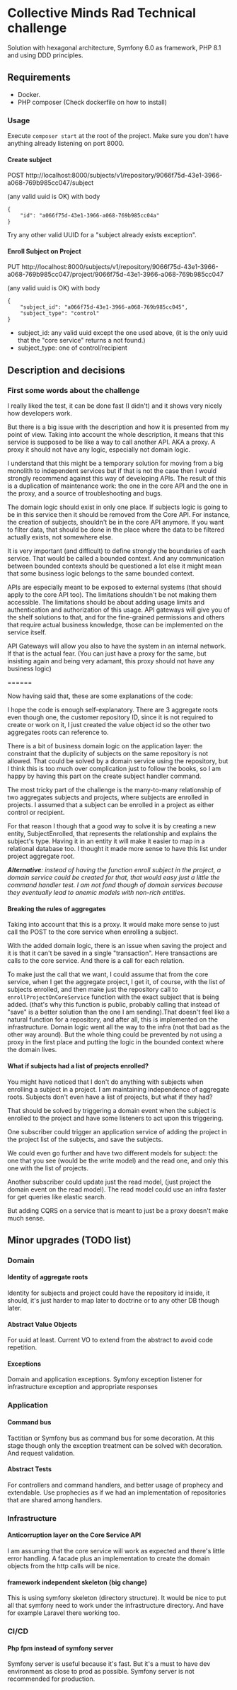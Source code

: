 # Collective Minds Rad Technical challenge

Solution with hexagonal architecture, Symfony 6.0 as framework, PHP 8.1
and using DDD principles.

## Requirements

* Docker.
* PHP composer (Check dockerfile on how to install)


### Usage

Execute `composer start` at the root of the project. Make sure you don't 
have anything already listening on port 8000.

#### Create subject

POST http://localhost:8000/subjects/v1/repository/9066f75d-43e1-3966-a068-769b985cc047/subject

(any valid uuid is OK)
with body

```
{
    "id": "a066f75d-43e1-3966-a068-769b985cc04a"
}
```

Try any other valid UUID for a "subject already exists exception".

#### Enroll Subject on Project

PUT http://localhost:8000/subjects/v1/repository/9066f75d-43e1-3966-a068-769b985cc047/project/9066f75d-43e1-3966-a068-769b985cc047

(any valid uuid is OK)
with body

```
{
    "subject_id": "a066f75d-43e1-3966-a068-769b985cc045",
    "subject_type": "control"
}
```

* subject_id: any valid uuid except the one used above, (it is the only uuid that
the "core service" returns a not found.)
* subject_type: one of control/recipient

## Description and decisions

### First some words about the challenge

I really liked the test, it can be done fast (I didn't) and it shows
very nicely how developers work.

But there is a big issue with the description and how it is presented
from my point of view. Taking into account the whole
description, it means that this service is supposed
to be like a way to call another API. AKA a proxy. A proxy it should not have any logic,
especially not domain logic.

I understand that this might be
a temporary solution for moving from a big monolith to independent services
but if that is not the case then
I would strongly recommend against this way of developing APIs. The result
of this is a duplication of maintenance work: the one in the core API
and the one in the proxy, and a source of troubleshooting and bugs.

The domain logic should exist in only one place. If subjects logic is going
to be in this service then it should be removed from the Core API. For instance,
the creation of subjects, shouldn't be in the core API anymore. If you
want to filter data, that should be done in the place where the data to be
filtered actually exists, not somewhere else.

It is very important (and difficult) to define strongly the boundaries of each
service. That would be called a bounded context. And any communication between
bounded contexts should be questioned a lot else it might mean that some
business logic belongs to the same bounded context.

APIs are especially meant to be exposed to external systems (that should apply
to the core API too). The limitations
shouldn't be not making them accessible. The limitations
should be about adding usage limits and authentication and authorization of this usage.
API gateways will give you of the shelf solutions to that, and for the fine-grained
permissions and others that require actual
business knowledge, those can be implemented on the service itself.

API Gateways will allow you also to have the system in an internal network.
If that is the actual fear. (You can just have a proxy for the same, but
insisting again and being very adamant, this proxy should not have any
business logic)

======

Now having said that, these are some explanations of the code:

I hope the code is enough self-explanatory. There are 3 aggregate roots even
though one, the customer repository ID, since it is not required to
create or work on it, I just created the value object id so the other
two aggregates roots can reference to.

There is a bit of business domain logic on the application layer: 
the constraint that
the duplicity of subjects on the same repository is not allowed.
That could be solved by a domain service using the repository, but I
think this is too much over complication just to follow the books, so
I am happy by having this part on the create subject handler command.

The most tricky part of the challenge is the many-to-many relationship
of two aggregates subjects and projects, where subjects are enrolled in
projects. I assumed that a subject can be enrolled in a project as either
control or recipient.

For that reason I though that a good way to solve
it is by creating a new entity, SubjectEnrolled,
that represents the relationship and explains the subject's type.
Having it in an entity it will make it easier to map in a
relational database too. I thought it made more sense to have this list
under project aggregate root.

_**Alternative**: instead of having the function enroll subject
in the project, a domain service could be created for that, that would
easy just a little the command handler test. I am not fond though
of domain services because they eventually lead to anemic models
with non-rich entities._

#### Breaking the rules of aggregates

Taking into account that this is a proxy. It would make more sense
to just call the POST to the core service when enrolling a subject.

With the added domain logic, there is an issue when saving the project
and it is that it can't be saved in a single "transaction". Here transactions
are calls to the core service. And there is a call for each relation.

To make just the call that we want, I could assume that from the core
service, when I get the aggregate project, I get it, of course, with the list
of subjects enrolled, and then make just the repository call to
`enrollProjectOnCoreService` function 
with the exact subject that is being added.
(that's why this function is public,
probably calling that instead of "save" is a better solution than the one
I am sending).That doesn't feel like a natural
function for a repository, and after all, this is implemented on the
infrastructure. Domain logic went all the way to the infra (not that bad
as the other way around). But the whole thing could be prevented by
not using a proxy in the first place and putting the logic in the bounded
context where the domain lives.

#### What if subjects had a list of projects enrolled?

You might have noticed that I don't do anything with subjects when
enrolling a subject in a project. I am maintaining independence of aggregate
roots. Subjects don't even have a list of projects, but what if they had?

That should be solved by triggering a domain event when the subject
is enrolled to the project and have some listeners to act upon this
triggering.

One subscriber could trigger an application service of
adding the project in the project list of the subjects, and save the subjects.

We could even go further and have two different models for subject:
the one that you see (would be the write model) and the read one, and
only this one with the list of projects.

Another subscriber could update just the read model, (just project
the domain event on the read model). The read model could use an infra
faster for get queries like elastic search.

But adding CQRS on a service that is meant to just be a proxy doesn't make
much sense.


## Minor upgrades (TODO list)

### Domain
#### Identity of aggregate roots
Identity for subjects and project could have the repository
id inside, it should, it's just harder to map later to doctrine
or to any other DB though later.

#### Abstract Value Objects
For uuid at least. Current VO to extend from the abstract to avoid code
repetition.

#### Exceptions
Domain and application exceptions. Symfony exception listener for
infrastructure exception and appropriate responses

### Application
#### Command bus
Tactitian or Symfony bus as command bus for some decoration. At this stage
though only the exception treatment can be solved with decoration.
And request validation.

#### Abstract Tests
For controllers and command handlers, and better usage of prophecy
and extendable. Use prophecies as if we had an implementation
of repositories that are shared among handlers.

### Infrastructure
#### Anticorruption layer on the Core Service API
I am assuming that the core service will work as expected and there's little
error handling. A facade plus an implementation to create the domain
objects from the http calls will be nice.

#### framework independent skeleton (big change)
This is using symfony skeleton (directory structure). It would be
nice to put all that symfony need to work under the infrastructure
directory. And have for example Laravel there working too.

### CI/CD
#### Php fpm instead of symfony server
Symfony server is useful because it's fast. But it's a must to have
dev environment as close to prod as possible. Symfony server is not
recommended for production.
